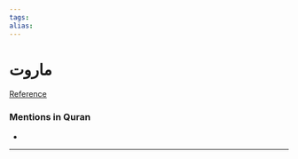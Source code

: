 ```yaml
---
tags: 
alias: 
---
```


# ماروت

[Reference](https://corpus.quran.com/concept.jsp?id=marut)

### Mentions in Quran
- 

---

